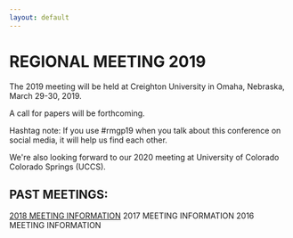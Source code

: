 ```yaml
---
layout: default
---
```


# REGIONAL MEETING 2019

The 2019 meeting will be held at Creighton University in Omaha, Nebraska, March 29-30, 2019.

A call for papers will be forthcoming.

Hashtag note: If you use #rmgp19 when you talk about this conference on social media, it will help us find each other. 

We're also looking forward to our 2020 meeting at University of Colorado Colorado Springs (UCCS).
## PAST MEETINGS: 

[2018 MEETING INFORMATION](https://religion.byu.edu/rmgp)
2017 MEETING INFORMATION
2016 MEETING INFORMATION
